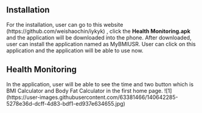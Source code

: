 <h2><b>Installation</b></h2>
For the installation, user can go to this website (https://github.com/weishaochin/iykyk) , click the <b>Health Monitoring.apk</b> and the application will be downloaded into the phone.
After downloaded, user can install the application named as MyBMIUSR. User can click on this application and the application will be able to use now.

<h2><b>Health Monitoring</b></h2>
In the application, user will be able to see the time and two button which is BMI Calculator and Body Fat Calculator in the first home page. 
![1](https://user-images.githubusercontent.com/63381466/140642285-5278e36d-dcff-4d83-bdf1-ed937e634655.jpg)
